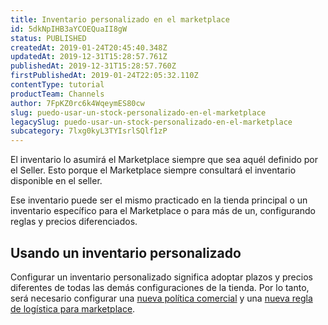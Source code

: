 ```yaml
---
title: Inventario personalizado en el marketplace
id: 5dkNpIHB3aYCOEQuaII8gW
status: PUBLISHED
createdAt: 2019-01-24T20:45:40.348Z
updatedAt: 2019-12-31T15:28:57.761Z
publishedAt: 2019-12-31T15:28:57.760Z
firstPublishedAt: 2019-01-24T22:05:32.110Z
contentType: tutorial
productTeam: Channels
author: 7FpKZ0rc6k4WqeymES80cw
slug: puedo-usar-un-stock-personalizado-en-el-marketplace
legacySlug: puedo-usar-un-stock-personalizado-en-el-marketplace
subcategory: 7lxg0kyL3TYIsrlSQlf1zP
---
```


El inventario lo asumirá el Marketplace siempre que sea aquél definido por el Seller. Esto porque el Marketplace siempre consultará el inventario disponible en el seller.

Ese inventario puede ser el mismo practicado en la tienda principal o un inventario específico para el Marketplace o para más de un, configurando reglas y precios diferenciados. 

## Usando un inventario personalizado

Configurar un inventario personalizado significa adoptar plazos y precios diferentes de todas las demás configuraciones de la tienda. Por lo tanto, será necesario configurar una [nueva política comercial](https://help.vtex.com/es/tutorial/configurar-politica-comercial-para-marketplace/) y una [nueva regla de logística para marketplace](https://help.vtex.com/es/tutorial/como-configurar-logistica-para-politica-comercial/).
